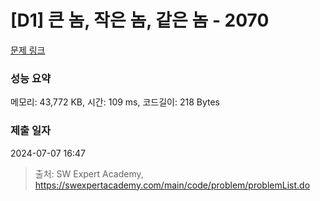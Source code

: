 # [D1] 큰 놈, 작은 놈, 같은 놈 - 2070 

[문제 링크](https://swexpertacademy.com/main/code/problem/problemDetail.do?contestProbId=AV5QQ6qqA40DFAUq) 

### 성능 요약

메모리: 43,772 KB, 시간: 109 ms, 코드길이: 218 Bytes

### 제출 일자

2024-07-07 16:47



> 출처: SW Expert Academy, https://swexpertacademy.com/main/code/problem/problemList.do
